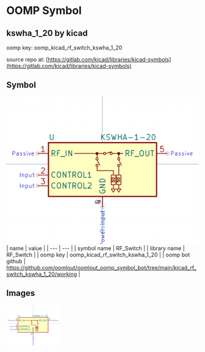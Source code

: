 # OOMP Symbol  
## kswha_1_20  by kicad  
  
oomp key: oomp_kicad_rf_switch_kswha_1_20  
  
source repo at: [https://gitlab.com/kicad/libraries/kicad-symbols](https://gitlab.com/kicad/libraries/kicad-symbols)  
## Symbol  
  
[![working.png](working_600.png)](working.png)  
| name | value | 
| --- | --- | 
| symbol name | RF_Switch | 
| library name | RF_Switch | 
| oomp key | oomp_kicad_rf_switch_kswha_1_20 | 
| oomp bot github | https://github.com/oomlout/oomlout_oomp_symbol_bot/tree/main/kicad_rf_switch_kswha_1_20/working | 
## Images  
  
[![working.png](working_140.png)](working.png)  

